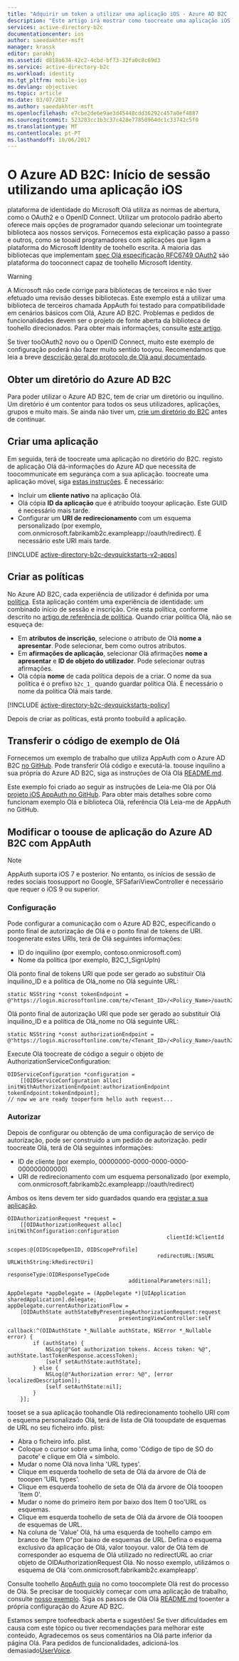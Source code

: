 ```yaml
---
title: "Adquirir um token a utilizar uma aplicação iOS - Azure AD B2C | Microsoft Docs"
description: "Este artigo irá mostrar como toocreate uma aplicação iOS que utiliza AppAuth com identidades de utilizador do Azure Active Directory B2C toomanage e autentica utilizadores."
services: active-directory-b2c
documentationcenter: ios
author: saeedakhter-msft
manager: krassk
editor: parakhj
ms.assetid: d818a634-42c2-4cbd-bf73-32fa0c8c69d3
ms.service: active-directory-b2c
ms.workload: identity
ms.tgt_pltfrm: mobile-ios
ms.devlang: objectivec
ms.topic: article
ms.date: 03/07/2017
ms.author: saeedakhter-msft
ms.openlocfilehash: e7cbe2de6e9ae3d45448cdd36292c457a0ef4887
ms.sourcegitcommit: 523283cc1b3c37c428e77850964dc1c33742c5f0
ms.translationtype: MT
ms.contentlocale: pt-PT
ms.lasthandoff: 10/06/2017
---
```

# <a name="azure-ad-b2c-sign-in-using-an-ios-application"></a>O Azure AD B2C: Início de sessão utilizando uma aplicação iOS

plataforma de identidade do Microsoft Olá utiliza as normas de abertura, como o OAuth2 e o OpenID Connect. Utilizar um protocolo padrão aberto oferece mais opções de programador quando selecionar um toointegrate biblioteca aos nossos serviços. Fornecemos esta explicação passo a passo e outros, como se tooaid programadores com aplicações que ligam a plataforma do Microsoft Identity de toohello escrita. A maioria das bibliotecas que implementam [spec Olá especificação RFC6749 OAuth2](https://tools.ietf.org/html/rfc6749) são plataforma do tooconnect capaz de toohello Microsoft Identity.

> [!WARNING]
> A Microsoft não cede corrige para bibliotecas de terceiros e não tiver efetuado uma revisão desses bibliotecas. Este exemplo está a utilizar uma biblioteca de terceiros chamada AppAuth foi testado para compatibilidade em cenários básicos com Olá, Azure AD B2C. Problemas e pedidos de funcionalidades devem ser o projeto de fonte aberta da biblioteca de toohello direcionados. Para obter mais informações, consulte [este artigo](https://docs.microsoft.com/azure/active-directory/develop/active-directory-v2-libraries).
>
>

Se tiver tooOAuth2 novo ou o OpenID Connect, muito este exemplo de configuração poderá não fazer muito sentido tooyou. Recomendamos que leia a breve [descrição geral do protocolo de Olá aqui documentado](active-directory-b2c-reference-protocols.md).

## <a name="get-an-azure-ad-b2c-directory"></a>Obter um diretório do Azure AD B2C
Para poder utilizar o Azure AD B2C, tem de criar um diretório ou inquilino. Um diretório é um contentor para todos os seus utilizadores, aplicações, grupos e muito mais. Se ainda não tiver um, [crie um diretório do B2C](active-directory-b2c-get-started.md) antes de continuar.

## <a name="create-an-application"></a>Criar uma aplicação
Em seguida, terá de toocreate uma aplicação no diretório do B2C. registo de aplicação Olá dá-informações do Azure AD que necessita de toocommunicate em segurança com a sua aplicação. toocreate uma aplicação móvel, siga [estas instruções](active-directory-b2c-app-registration.md). É necessário:

* Incluir um **cliente nativo** na aplicação Olá.
* Olá cópia **ID da aplicação** que é atribuído tooyour aplicação. Este GUID é necessário mais tarde.
* Configurar um **URI de redirecionamento** com um esquema personalizado (por exemplo, com.onmicrosoft.fabrikamb2c.exampleapp://oauth/redirect). É necessário este URI mais tarde.

[!INCLUDE [active-directory-b2c-devquickstarts-v2-apps](../../includes/active-directory-b2c-devquickstarts-v2-apps.md)]

## <a name="create-your-policies"></a>Criar as políticas
No Azure AD B2C, cada experiência de utilizador é definida por uma [política](active-directory-b2c-reference-policies.md). Esta aplicação contém uma experiência de identidade: um combinado início de sessão e inscrição. Crie esta política, conforme descrito no [artigo de referência de política](active-directory-b2c-reference-policies.md#create-a-sign-up-policy). Quando criar política Olá, não se esqueça de:

* Em **atributos de inscrição**, selecione o atributo de Olá **nome a apresentar**.  Pode selecionar, bem como outros atributos.
* Em **afirmações de aplicação**, selecionar Olá afirmações **nome a apresentar** e **ID de objeto do utilizador**. Pode selecionar outras afirmações.
* Olá cópia **nome** de cada política depois de a criar. O nome da sua política é o prefixo `b2c_1_` quando guardar política Olá.  É necessário o nome da política Olá mais tarde.

[!INCLUDE [active-directory-b2c-devquickstarts-policy](../../includes/active-directory-b2c-devquickstarts-policy.md)]

Depois de criar as políticas, está pronto toobuild a aplicação.

## <a name="download-hello-sample-code"></a>Transferir o código de exemplo de Olá
Fornecemos um exemplo de trabalho que utiliza AppAuth com o Azure AD B2C [no GitHub](https://github.com/Azure-Samples/active-directory-ios-native-appauth-b2c). Pode transferir Olá código e executá-la. toouse inquilino a sua própria do Azure AD B2C, siga as instruções de Olá Olá [README.md](https://github.com/Azure-Samples/active-directory-ios-native-appauth-b2c/blob/master/README.md).

Este exemplo foi criado ao seguir as instruções de Leia-me Olá por Olá [projeto iOS AppAuth no GitHub](https://github.com/openid/AppAuth-iOS). Para obter mais detalhes sobre como funcionam exemplo Olá e biblioteca Olá, referência Olá Leia-me de AppAuth no GitHub.

## <a name="modifying-your-app-toouse-azure-ad-b2c-with-appauth"></a>Modificar o toouse de aplicação do Azure AD B2C com AppAuth

> [!NOTE]
> AppAuth suporta iOS 7 e posterior.  No entanto, os inícios de sessão de redes sociais toosupport no Google, SFSafariViewController é necessário que requer o iOS 9 ou superior.
>

### <a name="configuration"></a>Configuração

Pode configurar a comunicação com o Azure AD B2C, especificando o ponto final de autorização de Olá e o ponto final de tokens de URI.  toogenerate estes URIs, terá de Olá seguintes informações:
* ID do inquilino (por exemplo, contoso.onmicrosoft.com)
* Nome da política (por exemplo, B2C\_1\_SignUpIn)

Olá ponto final de tokens URI que pode ser gerado ao substituir Olá inquilino\_ID e a política de Olá\_nome no Olá seguinte URL:

```objc
static NSString *const tokenEndpoint = @"https://login.microsoftonline.com/te/<Tenant_ID>/<Policy_Name>/oauth2/v2.0/token";
```

Olá ponto final de autorização URI que pode ser gerado ao substituir Olá inquilino\_ID e a política de Olá\_nome no Olá seguinte URL:

```objc
static NSString *const authorizationEndpoint = @"https://login.microsoftonline.com/te/<Tenant_ID>/<Policy_Name>/oauth2/v2.0/authorize";
```

Execute Olá toocreate de código a seguir o objeto de AuthorizationServiceConfiguration:

```objc
OIDServiceConfiguration *configuration = 
    [[OIDServiceConfiguration alloc] initWithAuthorizationEndpoint:authorizationEndpoint tokenEndpoint:tokenEndpoint];
// now we are ready tooperform hello auth request...
```

### <a name="authorizing"></a>Autorizar

Depois de configurar ou obtenção de uma configuração de serviço de autorização, pode ser construído a um pedido de autorização. pedir toocreate Olá, terá de Olá seguintes informações:  
* ID de cliente (por exemplo, 00000000-0000-0000-0000-000000000000)
* URI de redirecionamento com um esquema personalizado (por exemplo, com.onmicrosoft.fabrikamb2c.exampleapp://oauth/redirect)

Ambos os itens devem ter sido guardados quando era [registar a sua aplicação](#create-an-application).

```objc
OIDAuthorizationRequest *request = 
    [[OIDAuthorizationRequest alloc] initWithConfiguration:configuration
                                                  clientId:kClientId
                                                    scopes:@[OIDScopeOpenID, OIDScopeProfile]
                                               redirectURL:[NSURL URLWithString:kRedirectUri]
                                              responseType:OIDResponseTypeCode
                                      additionalParameters:nil];

AppDelegate *appDelegate = (AppDelegate *)[UIApplication sharedApplication].delegate;
appDelegate.currentAuthorizationFlow = 
    [OIDAuthState authStateByPresentingAuthorizationRequest:request
                                   presentingViewController:self
                                                   callback:^(OIDAuthState *_Nullable authState, NSError *_Nullable error) {
        if (authState) {
            NSLog(@"Got authorization tokens. Access token: %@", authState.lastTokenResponse.accessToken);
            [self setAuthState:authState];
        } else {
            NSLog(@"Authorization error: %@", [error localizedDescription]);
            [self setAuthState:nil];
        }
    }];
```

tooset se a sua aplicação toohandle Olá redirecionamento toohello URI com o esquema personalizado Olá, terá de lista de Olá tooupdate de esquemas de URL no seu ficheiro info. plist:
* Abra o ficheiro info. plist.
* Coloque o cursor sobre uma linha, como 'Código de tipo de SO do pacote' e clique em Olá \+ símbolo.
* Mudar o nome Olá nova linha 'URL types'.
* Clique em esquerda toohello de seta de Olá da árvore de Olá de tooopen 'URL types'.
* Clique em esquerda toohello de seta de Olá da árvore de Olá tooopen 'Item 0'.
* Mudar o nome do primeiro item por baixo dos Item 0 too'URL os esquemas.
* Clique em esquerda toohello de seta de Olá da árvore de Olá tooopen de esquemas de URL.
* Na coluna de 'Value' Olá, há uma esquerda de toohello campo em branco de 'Item 0"por baixo de esquemas de URL.  Defina o esquema exclusivo da aplicação de Olá, valor tooyour.  valor de Olá tem de corresponder ao esquema de Olá utilizado no redirectURL ao criar objeto de OIDAuthorizationRequest Olá.  No nosso exemplo, utilizámos o esquema de Olá 'com.onmicrosoft.fabrikamb2c.exampleapp'.

Consulte toohello [AppAuth guia](https://openid.github.io/AppAuth-iOS/) no como toocomplete Olá rest do processo de Olá. Se precisar de tooquickly começar com uma aplicação de trabalho, consulte [nosso exemplo](https://github.com/Azure-Samples/active-directory-ios-native-appauth-b2c). Siga os passos de Olá Olá [README.md](https://github.com/Azure-Samples/active-directory-ios-native-appauth-b2c/blob/master/README.md) tooenter a própria configuração do Azure AD B2C.

Estamos sempre toofeedback aberta e sugestões! Se tiver dificuldades em causa com este tópico ou tiver recomendações para melhorar este conteúdo, Agradecemos os seus comentários na Olá parte inferior da página Olá. Para pedidos de funcionalidades, adicioná-los demasiado[UserVoice](https://feedback.azure.com/forums/169401-azure-active-directory/category/160596-b2c).

